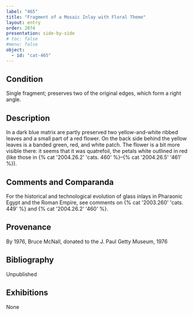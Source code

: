 ```yaml
---
label: "465"
title: "Fragment of a Mosaic Inlay with Floral Theme"
layout: entry
order: 2074
presentation: side-by-side
# toc: false
#menu: false 
object:
  - id: "cat-465"
---
```


## Condition

Single fragment; preserves two of the original edges, which form a right angle.

## Description

In a dark blue matrix are partly preserved two yellow-and-white ribbed leaves and a small part of a red flower. On the back side behind the yellow leaves is a banded green, red, and white patch. The flower is a bit more visible there: it seems that it was quatrefoil, the petals white outlined in red (like those in {% cat '2004.26.2' 'cats. 460' %}–{% cat '2004.26.5' '461' %}).

## Comments and Comparanda

For the historical and technological evolution of glass inlays in Pharaonic Egypt and the Roman Empire, see comments on {% cat '2003.260' 'cats. 449' %} and {% cat '2004.26.2' '460' %}.

## Provenance

By 1976, Bruce McNall, donated to the J. Paul Getty Museum, 1976

## Bibliography

Unpublished

## Exhibitions

None